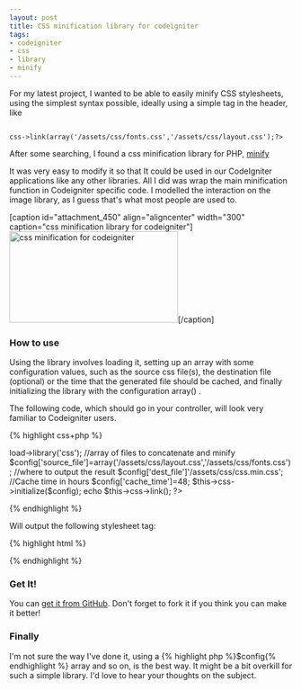 ```yaml
--- 
layout: post
title: CSS minification library for codeigniter
tags: 
- codeigniter
- css
- library
- minify
---
```

For my latest project, I wanted to be able to easily minify CSS stylesheets, using the simplest syntax possible, ideally using a simple tag in the header, like <code lang="php">
<?php echo $this->css->link(array('/assets/css/fonts.css','/assets/css/layout.css');?></code>

After some searching, I found a css minification library for PHP, <a href="https://code.google.com/p/minify/">minify</a>

It was very easy to modify it so that It could be used in our CodeIgniter applications like any other libraries.
All I did was wrap the main minification function in Codeigniter specific code.
I modelled the interaction on the image library, as I guess that's what most people are used to.

[caption id="attachment_450" align="aligncenter" width="300" caption="css minification library for codeigniter"]<a href="http://cdn.jfoucher.com/uploads/2011/04/Screenshot.png"><img class="size-medium wp-image-450" title="css minification for codeigniter" src="http://cdn.jfoucher.com/uploads/2011/04/Screenshot-300x162.png" alt="css minification for codeigniter" width="300" height="162" /></a>[/caption]

<h3>How to use</h3>
Using the library involves loading it, setting up an array with some configuration values, such as the source css file(s), the destination file (optional) or the time that the generated file should be cached, and finally initializing the library with the configuration array() .

The following code, which should go in your controller, will look very familiar to Codeigniter users.

{% highlight css+php %}
<?php
$this->load->library('css');
//array of files to concatenate and minify
$config['source_file']=array('/assets/css/layout.css','/assets/css/fonts.css');
//where to output the result
$config['dest_file']'/assets/css/css.min.css';
//Cache time in hours
$config['cache_time']=48;
$this->css->initialize($config);
echo $this->css->link();
?>
{% endhighlight %}

Will output the following stylesheet tag:

{% highlight html %}
<link rel="stylesheet" href="/assets/css/css.min.css" type="text/css" media="screen" />
{% endhighlight %}

<h3>Get It!</h3>
You can <a href="https://github.com/jfoucher/codeigniter-css-library">get it from GitHub</a>. Don't forget to fork it if you think you can make it better!
<h3>Finally</h3>
I'm not sure the way I've done it, using a {% highlight php %}$config{% endhighlight %} array and so on, is the best way. It might be a bit overkill for such a simple library. I'd love to hear your thoughts on the subject.
